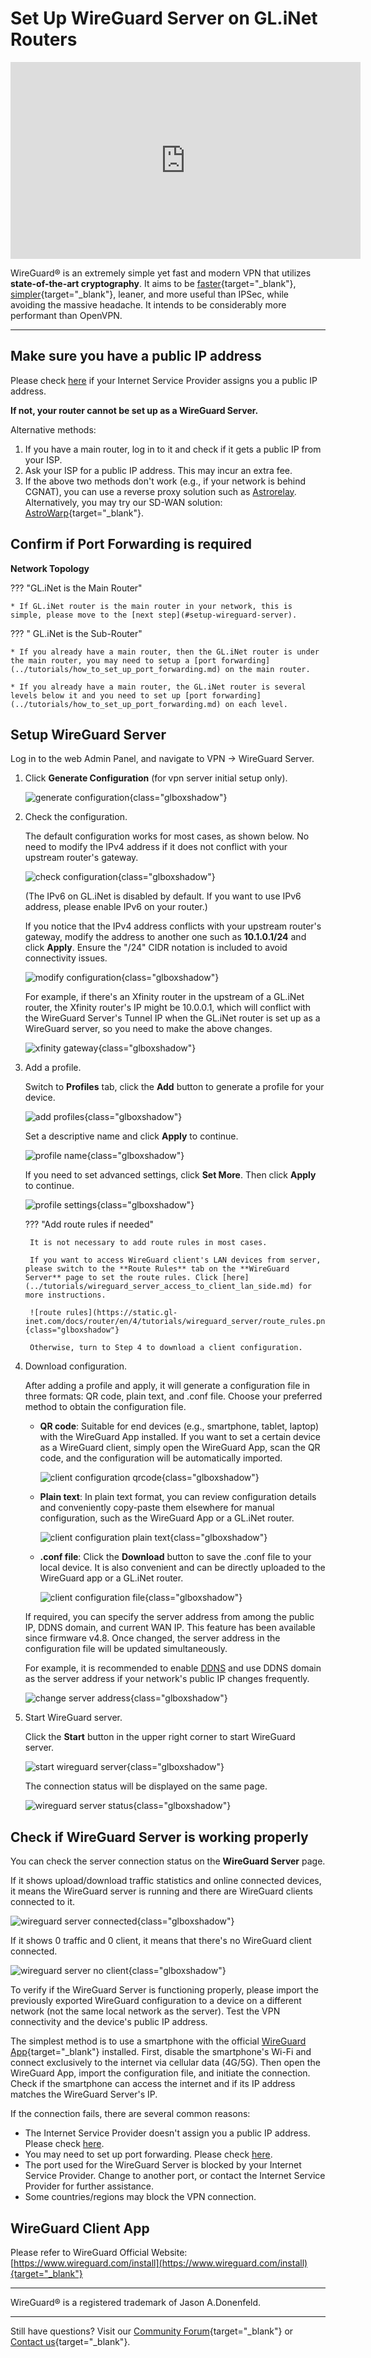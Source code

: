 # Set Up WireGuard Server on GL.iNet Routers

<iframe width="560" height="315" src="https://www.youtube.com/embed/qLEj9zoiYRs" title="YouTube video player" frameborder="0" allow="accelerometer; autoplay; clipboard-write; encrypted-media; gyroscope; picture-in-picture" allowfullscreen></iframe>

WireGuard® is an extremely simple yet fast and modern VPN that utilizes **state-of-the-art cryptography**. It aims to be [faster](https://www.wireguard.com/performance/){target="_blank"}, [simpler](https://www.wireguard.com/quickstart/){target="_blank"}, leaner, and more useful than IPSec, while avoiding the massive headache. It intends to be considerably more performant than OpenVPN. 

---

## Make sure you have a public IP address

Please check [here](../tutorials/how_to_check_if_isp_assigns_you_a_public_ip_address.md) if your Internet Service Provider assigns you a public IP address.

**If not, your router cannot be set up as a WireGuard Server.**

Alternative methods:

1. If you have a main router, log in to it and check if it gets a public IP from your ISP.
2. Ask your ISP for a public IP address. This may incur an extra fee.
3. If the above two methods don't work (e.g., if your network is behind CGNAT), you can use a reverse proxy solution such as [Astrorelay](../tutorials/how_to_set_up_wireguard_server_via_astrorelay.md). Alternatively, you may try our SD-WAN solution: [AstroWarp](https://www.astrowarp.net/){target="_blank"}. 

## Confirm if Port Forwarding is required

**Network Topology**

??? "GL.iNet is the Main Router"
    
    * If GL.iNet router is the main router in your network, this is simple, please move to the [next step](#setup-wireguard-server).

??? " GL.iNet is the Sub-Router"

    * If you already have a main router, then the GL.iNet router is under the main router, you may need to setup a [port forwarding](../tutorials/how_to_set_up_port_forwarding.md) on the main router.
    
    * If you already have a main router, the GL.iNet router is several levels below it and you need to set up [port forwarding](../tutorials/how_to_set_up_port_forwarding.md) on each level.

## Setup WireGuard Server

Log in to the web Admin Panel, and navigate to VPN -> WireGuard Server.

1. Click **Generate Configuration** (for vpn server initial setup only).

    ![generate configuration](https://static.gl-inet.com/docs/router/en/4/tutorials/wireguard_server/generate_configuration.png){class="glboxshadow"}

2. Check the configuration.

    The default configuration works for most cases, as shown below. No need to modify the IPv4 address if it does not conflict with your upstream router's gateway.

    ![check configuration](https://static.gl-inet.com/docs/router/en/4/tutorials/wireguard_server/check_configuration.png){class="glboxshadow"}

    (The IPv6 on GL.iNet is disabled by default. If you want to use IPv6 address, please enable IPv6 on your router.)
    
    If you notice that the IPv4 address conflicts with your upstream router's gateway, modify the address to another one such as **10.1.0.1/24** and click **Apply**. Ensure the "/24" CIDR notation is included to avoid connectivity issues.

    ![modify configuration](https://static.gl-inet.com/docs/router/en/4/tutorials/wireguard_server/modify_configuration.png){class="glboxshadow"}

    For example, if there's an Xfinity router in the upstream of a GL.iNet router, the Xfinity router's IP might be 10.0.0.1, which will conflict with the WireGuard Server's Tunnel IP when the GL.iNet router is set up as a WireGuard server, so you need to make the above changes.
    
    ![xfinity gateway](https://static.gl-inet.com/docs/router/en/4/tutorials/wireguard_server/xfinitygateway.jpg){class="glboxshadow"}

3. Add a profile.

    Switch to **Profiles** tab, click the **Add** button to generate a profile for your device.

    ![add profiles](https://static.gl-inet.com/docs/router/en/4/tutorials/wireguard_server/add_profiles.png){class="glboxshadow"}

    Set a descriptive name and click **Apply** to continue.

    ![profile name](https://static.gl-inet.com/docs/router/en/4/tutorials/wireguard_server/add_profiles_name.png){class="glboxshadow"}
    
    If you need to set advanced settings, click **Set More**. Then click **Apply** to continue.

    ![profile settings](https://static.gl-inet.com/docs/router/en/4/tutorials/wireguard_server/add_profiles_set_more.png){class="glboxshadow"}

    ??? "Add route rules if needed"

        It is not necessary to add route rules in most cases.
        
        If you want to access WireGuard client's LAN devices from server, please switch to the **Route Rules** tab on the **WireGuard Server** page to set the route rules. Click [here](../tutorials/wireguard_server_access_to_client_lan_side.md) for more instructions.

        ![route rules](https://static.gl-inet.com/docs/router/en/4/tutorials/wireguard_server/route_rules.png){class="glboxshadow"}

        Otherwise, turn to Step 4 to download a client configuration.

4. Download configuration.

    After adding a profile and apply, it will generate a configuration file in three formats: QR code, plain text, and .conf file. Choose your preferred method to obtain the configuration file.

    - **QR code**: Suitable for end devices (e.g., smartphone, tablet, laptop) with the WireGuard App installed. If you want to set a certain device as a WireGuard client, simply open the WireGuard App, scan the QR code, and the configuration will be automatically imported.
    
        ![client configuration qrcode](https://static.gl-inet.com/docs/router/en/4/tutorials/wireguard_server/download_config_qrcode.png){class="glboxshadow"}

    - **Plain text**: In plain text format, you can review configuration details and conveniently copy-paste them elsewhere for manual configuration, such as the WireGuard App or a GL.iNet router.

        ![client configuration plain text](https://static.gl-inet.com/docs/router/en/4/tutorials/wireguard_server/download_config_text.png){class="glboxshadow"}

    - **.conf file**: Click the **Download** button to save the .conf file to your local device. It is also convenient and can be directly uploaded to the WireGuard app or a GL.iNet router.

        ![client configuration file](https://static.gl-inet.com/docs/router/en/4/tutorials/wireguard_server/download_config_file.png){class="glboxshadow"}

    If required, you can specify the server address from among the public IP, DDNS domain, and current WAN IP. This feature has been available since firmware v4.8. Once changed, the server address in the configuration file will be updated simultaneously.
    
    For example, it is recommended to enable [DDNS](ddns.md) and use DDNS domain as the server address if your network's public IP changes frequently. 
    
    ![change server address](https://static.gl-inet.com/docs/router/en/4/tutorials/wireguard_server/change_server_address.png){class="glboxshadow"}

5. Start WireGuard server.

    Click the **Start** button in the upper right corner to start WireGuard server.

    ![start wireguard server](https://static.gl-inet.com/docs/router/en/4/tutorials/wireguard_server/start_wgserver.png){class="glboxshadow"}

    The connection status will be displayed on the same page.

    ![wireguard server status](https://static.gl-inet.com/docs/router/en/4/tutorials/wireguard_server/wgserver_status.png){class="glboxshadow"}

## Check if WireGuard Server is working properly

You can check the server connection status on the **WireGuard Server** page. 

If it shows upload/download traffic statistics and online connected devices, it means the WireGuard server is running and there are WireGuard clients connected to it.

![wireguard server connected](https://static.gl-inet.com/docs/router/en/4/tutorials/wireguard_server/wgserver_status.png){class="glboxshadow"}

If it shows 0 traffic and 0 client, it means that there's no WireGuard client connected.

![wireguard server no client](https://static.gl-inet.com/docs/router/en/4/tutorials/wireguard_server/wgserver_status_no_client.png){class="glboxshadow"}

To verify if the WireGuard Server is functioning properly, please import the previously exported WireGuard configuration to a device on a different network (not the same local network as the server). Test the VPN connectivity and the device's public IP address.

The simplest method is to use a smartphone with the official [WireGuard App](https://www.wireguard.com/install){target="_blank"} installed. First, disable the smartphone's Wi-Fi and connect exclusively to the internet via cellular data (4G/5G). Then open the WireGuard App, import the configuration file, and initiate the connection. Check if the smartphone can access the internet and if its IP address matches the WireGuard Server's IP.

If the connection fails, there are several common reasons:

* The Internet Service Provider doesn't assign you a public IP address. Please check [here](#make-sure-you-have-a-public-ip-address).
* You may need to set up port forwarding. Please check [here](#confirm-if-port-forwarding-is-required).
* The port used for the WireGuard Server is blocked by your Internet Service Provider. Change to another port, or contact the Internet Service Provider for further assistance.
* Some countries/regions may block the VPN connection.

## WireGuard Client App

Please refer to WireGuard Official Website: [https://www.wireguard.com/install](https://www.wireguard.com/install){target="_blank"}

---

WireGuard® is a registered trademark of Jason A.Donenfeld.

---

Still have questions? Visit our [Community Forum](https://forum.gl-inet.com){target="_blank"} or [Contact us](https://www.gl-inet.com/contacts/){target="_blank"}.